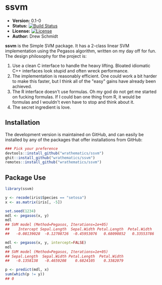 # ssvm

* **Version:** 0.1-0
* **Status:** [![Build Status](https://travis-ci.org/wrathematics/ssvm.png)](https://travis-ci.org/wrathematics/ssvm)
* **License:** [![License](http://img.shields.io/badge/license-BSD%202--Clause-orange.svg?style=flat)](http://opensource.org/licenses/BSD-2-Clause)
* **Author:** Drew Schmidt


**ssvm** is the Simple SVM package.  It has a 2-class linear SVM implementation using the Pegasos algorithm, written on my day off for fun.  The design philosophy for the project is:

1. Use a clean C interface to handle the heavy lifting.  Bloated idiomatic C++ interfaces look stupid and often wreck performance.
2. The implementation is reasonably efficient.  One could work a bit harder to make this faster, but I think all of the "easy" gains have already been achieved.
3. The R interface doesn't use formulas.  Oh my god do not get me started on fucking formulas.  If I could ban one thing from R, it would be formulas and I wouldn't even have to stop and think about it.
4. The secret ingredient is love.


## Installation

<!--To install the R package, run:-->

<!--```r-->
<!--install.package("ssvm")-->
<!-- ``` -->

The development version is maintained on GitHub, and can easily be installed by any of the packages that offer installations from GitHub:

```r
### Pick your preference
devtools::install_github("wrathematics/ssvm")
ghit::install_github("wrathematics/ssvm")
remotes::install_github("wrathematics/ssvm")
```


## Package Use


```r
library(ssvm)

y <- recode(iris$Species == "setosa")
x <- as.matrix(iris[, -5])

set.seed(1234)
mdl <- pegasos(x, y)
mdl
## SVM model (Method=Pegasos, Iterations=1e+05)
##    Intercept Sepal.Length  Sepal.Width Petal.Length  Petal.Width 
##   -0.08139028  -0.12708726  -0.45953076   0.68090852   0.33553786  

mdl <- pegasos(x, y, intercept=FALSE)
mdl
## SVM model (Method=Pegasos, Iterations=1e+05)
## Sepal.Length  Sepal.Width Petal.Length  Petal.Width 
##   -0.1358138   -0.4659208    0.6824105    0.3382079 

p <- predict(mdl, x)
sum(which(p != y))
## 0
```
